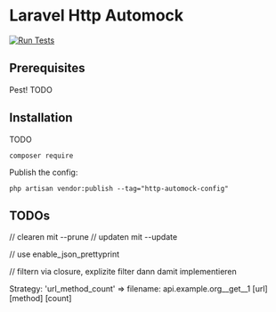 # Laravel Http Automock

[![Run Tests](https://github.com/michiruf/laravel-http-automock/actions/workflows/run-tests.yml/badge.svg)](https://github.com/michiruf/laravel-http-automock/actions/workflows/run-tests.yml)

## Prerequisites

Pest!
TODO

## Installation

TODO
```shell
composer require 

```

Publish the config:
```shell
php artisan vendor:publish --tag="http-automock-config"
```

## TODOs

// clearen mit --prune
// updaten mit --update

// use enable_json_prettyprint

// filtern via closure, explizite filter dann damit implementieren

Strategy:
    'url_method_count' => filename: api.example.org__get__1
                                 [url] [method] [count]

